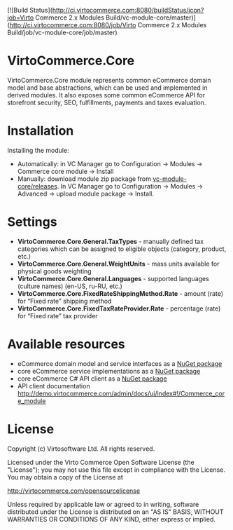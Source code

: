 [![Build Status](http://ci.virtocommerce.com:8080/buildStatus/icon?job=Virto Commerce 2.x Modules Build/vc-module-core/master)](http://ci.virtocommerce.com:8080/job/Virto Commerce 2.x Modules Build/job/vc-module-core/job/master)

# VirtoCommerce.Core
VirtoCommerce.Core module represents common eCommerce domain model and base abstractions, which can be used and implemented in derived modules.
It also exposes some common eCommerce API for storefront security, SEO, fulfillments, payments and taxes evaluation.

# Installation
Installing the module:
* Automatically: in VC Manager go to Configuration -> Modules -> Commerce core module -> Install
* Manually: download module zip package from <a href="https://github.com/VirtoCommerce/vc-module-core/releases" target="_blank">vc-module-core/releases</a>. In VC Manager go to Configuration -> Modules -> Advanced -> upload module package -> Install.

# Settings
* **VirtoCommerce.Core.General.TaxTypes** -  manually defined tax categories which can be assigned to eligible objects (category, product, etc.)
* **VirtoCommerce.Core.General.WeightUnits** - mass units available for physical goods weighting
* **VirtoCommerce.Core.General.Languages** - supported  languages (culture names) (en-US, ru-RU, etc.)
* **VirtoCommerce.Core.FixedRateShippingMethod.Rate** - amount (rate) for “Fixed rate” shipping method
* **VirtoCommerce.Core.FixedTaxRateProvider.Rate** - percentage (rate) for “Fixed rate” tax provider

# Available resources
* eCommerce domain model and service interfaces as a <a href="https://www.nuget.org/packages/VirtoCommerce.Domain" target="_blank">NuGet package</a>
* core eCommerce service implementations as a <a href="https://www.nuget.org/packages/VirtoCommerce.CoreModule.Data" target="_blank">NuGet package</a>
* core eCommerce C# API client as a <a href="https://www.nuget.org/packages/VirtoCommerce.CoreModule.Client" target="_blank">NuGet package</a>
* API client documentation http://demo.virtocommerce.com/admin/docs/ui/index#!/Commerce_core_module

# License
Copyright (c) Virtosoftware Ltd.  All rights reserved.

Licensed under the Virto Commerce Open Software License (the "License"); you
may not use this file except in compliance with the License. You may
obtain a copy of the License at

http://virtocommerce.com/opensourcelicense

Unless required by applicable law or agreed to in writing, software
distributed under the License is distributed on an "AS IS" BASIS,
WITHOUT WARRANTIES OR CONDITIONS OF ANY KIND, either express or
implied.
